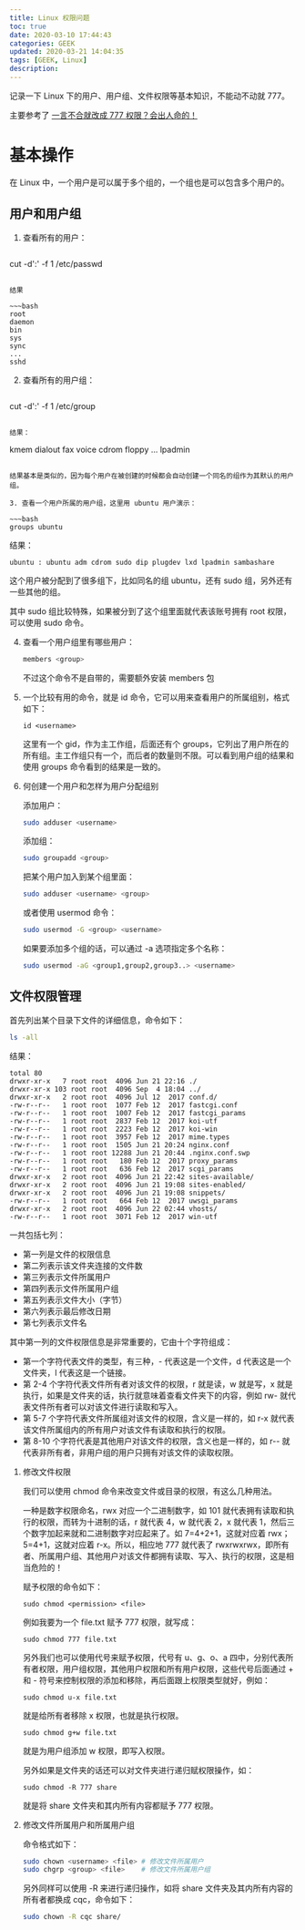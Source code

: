 ```yaml
---
title: Linux 权限问题
toc: true
date: 2020-03-10 17:44:43
categories: GEEK
updated: 2020-03-21 14:04:35tags: [GEEK, Linux]
description:
---
```


记录一下 Linux 下的用户、用户组、文件权限等基本知识，不能动不动就 777。

主要参考了 [一言不合就改成 777 权限？会出人命的！](https://juejin.im/post/5bad92cd6fb9a05cde1d6076)

<!-- more -->

# 基本操作

在 Linux 中，一个用户是可以属于多个组的，一个组也是可以包含多个用户的。

## 用户和用户组

1. 查看所有的用户：

   ~~~bash
cut -d':' -f 1 /etc/passwd
   ~~~

   结果

   ~~~bash
root
daemon
bin
sys
sync
...
sshd
   ~~~

2. 查看所有的用户组：

   ~~~bash
cut -d':' -f 1 /etc/group
   ~~~

   结果：

   ~~~
kmem
dialout
fax
voice
cdrom
floppy
...
lpadmin
   ~~~

结果基本是类似的，因为每个用户在被创建的时候都会自动创建一个同名的组作为其默认的用户组。

3. 查看一个用户所属的用户组，这里用 ubuntu 用户演示：

   ~~~bash
   groups ubuntu
   ~~~

   结果：

   ~~~
   ubuntu : ubuntu adm cdrom sudo dip plugdev lxd lpadmin sambashare
   ~~~

   这个用户被分配到了很多组下，比如同名的组 ubuntu，还有 sudo 组，另外还有一些其他的组。

   其中 sudo 组比较特殊，如果被分到了这个组里面就代表该账号拥有 root 权限，可以使用 sudo 命令。

4. 查看一个用户组里有哪些用户：

   ~~~bash
   members <group>
   ~~~

   不过这个命令不是自带的，需要额外安装 members 包

5. 一个比较有用的命令，就是 id 命令，它可以用来查看用户的所属组别，格式如下：

   ~~~
   id <username>
   ~~~

   这里有一个 gid，作为主工作组，后面还有个 groups，它列出了用户所在的所有组。主工作组只有一个，而后者的数量则不限。可以看到用户组的结果和使用 groups 命令看到的结果是一致的。

6. 何创建一个用户和怎样为用户分配组别

   添加用户：

   ~~~bash
   sudo adduser <username>
   ~~~

   添加组：

   ~~~bash
   sudo groupadd <group>
   ~~~

   把某个用户加入到某个组里面：

   ~~~bash
   sudo adduser <username> <group>
   ~~~

   或者使用 usermod 命令：

   ```bash
   sudo usermod -G <group> <username>
   ```

   如果要添加多个组的话，可以通过 -a 选项指定多个名称：

   ```bash
   sudo usermod -aG <group1,group2,group3..> <username>
   ```

## 文件权限管理

首先列出某个目录下文件的详细信息，命令如下：

~~~bash
ls -all
~~~

结果：

~~~
total 80
drwxr-xr-x   7 root root  4096 Jun 21 22:16 ./
drwxr-xr-x 103 root root  4096 Sep  4 18:04 ../
drwxr-xr-x   2 root root  4096 Jul 12  2017 conf.d/
-rw-r--r--   1 root root  1077 Feb 12  2017 fastcgi.conf
-rw-r--r--   1 root root  1007 Feb 12  2017 fastcgi_params
-rw-r--r--   1 root root  2837 Feb 12  2017 koi-utf
-rw-r--r--   1 root root  2223 Feb 12  2017 koi-win
-rw-r--r--   1 root root  3957 Feb 12  2017 mime.types
-rw-r--r--   1 root root  1505 Jun 21 20:24 nginx.conf
-rw-r--r--   1 root root 12288 Jun 21 20:44 .nginx.conf.swp
-rw-r--r--   1 root root   180 Feb 12  2017 proxy_params
-rw-r--r--   1 root root   636 Feb 12  2017 scgi_params
drwxr-xr-x   2 root root  4096 Jun 21 22:42 sites-available/
drwxr-xr-x   2 root root  4096 Jun 21 19:08 sites-enabled/
drwxr-xr-x   2 root root  4096 Jun 21 19:08 snippets/
-rw-r--r--   1 root root   664 Feb 12  2017 uwsgi_params
drwxr-xr-x   2 root root  4096 Jun 22 02:44 vhosts/
-rw-r--r--   1 root root  3071 Feb 12  2017 win-utf
~~~

一共包括七列：

- 第一列是文件的权限信息
- 第二列表示该文件夹连接的文件数
- 第三列表示文件所属用户
- 第四列表示文件所属用户组
- 第五列表示文件大小（字节）
- 第六列表示最后修改日期
- 第七列表示文件名

其中第一列的文件权限信息是非常重要的，它由十个字符组成：

- 第一个字符代表文件的类型，有三种，- 代表这是一个文件，d 代表这是一个文件夹，l 代表这是一个链接。
- 第 2-4 个字符代表文件所有者对该文件的权限，r 就是读，w 就是写，x 就是执行，如果是文件夹的话，执行就意味着查看文件夹下的内容，例如 rw- 就代表文件所有者可以对该文件进行读取和写入。
- 第 5-7 个字符代表文件所属组对该文件的权限，含义是一样的，如 r-x 就代表该文件所属组内的所有用户对该文件有读取和执行的权限。
- 第 8-10 个字符代表是其他用户对该文件的权限，含义也是一样的，如 r-- 就代表非所有者，非用户组的用户只拥有对该文件的读取权限。

1. 修改文件权限

   我们可以使用 chmod 命令来改变文件或目录的权限，有这么几种用法。

   一种是数字权限命名，rwx 对应一个二进制数字，如 101 就代表拥有读取和执行的权限，而转为十进制的话，r 就代表 4，w 就代表 2，x 就代表 1，然后三个数字加起来就和二进制数字对应起来了。如 7=4+2+1，这就对应着 rwx；5=4+1，这就对应着 r-x。所以，相应地 777 就代表了 rwxrwxrwx，即所有者、所属用户组、其他用户对该文件都拥有读取、写入、执行的权限，这是相当危险的！

   赋予权限的命令如下：

   ```
   sudo chmod <permission> <file>
   ```

   例如我要为一个 file.txt 赋予 777 权限，就写成：

   ```
   sudo chmod 777 file.txt
   ```

   另外我们也可以使用代号来赋予权限，代号有 u、g、o、a 四中，分别代表所有者权限，用户组权限，其他用户权限和所有用户权限，这些代号后面通过 + 和 - 符号来控制权限的添加和移除，再后面跟上权限类型就好，例如：

   ```
   sudo chmod u-x file.txt
   ```

   就是给所有者移除 x 权限，也就是执行权限。

   ```
   sudo chmod g+w file.txt
   ```

   就是为用户组添加 w 权限，即写入权限。

   另外如果是文件夹的话还可以对文件夹进行递归赋权限操作，如：

   ```
   sudo chmod -R 777 share
   ```

   就是将 share 文件夹和其内所有内容都赋予 777 权限。

2. 修改文件所属用户和所属用户组

   命令格式如下：

   ```bash
   sudo chown <username> <file> # 修改文件所属用户
   sudo chgrp <group> <file>    # 修改文件所属用户组
   ```

   另外同样可以使用 -R 来进行递归操作，如将 share 文件夹及其内所有内容的所有者都换成 cqc，命令如下：

   ```bash
   sudo chown -R cqc share/
   ```

